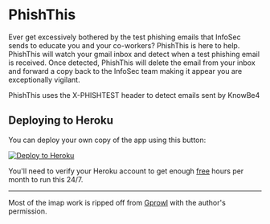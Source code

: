 # PhishThis

Ever get excessively bothered by the test phishing emails that InfoSec sends to educate you and your co-workers?
PhishThis is here to help. PhishThis will watch your gmail inbox and detect when a test phishing email is received. Once detected, PhishThis will delete the email from your inbox and forward a copy back to the InfoSec team making it appear you are exceptionally vigilant.

PhishThis uses the X-PHISHTEST header to detect emails sent by KnowBe4

## Deploying to Heroku
You can deploy your own copy of the app using this button:

[![Deploy to Heroku](https://www.herokucdn.com/deploy/button.png)](https://dashboard.heroku.com/new?template=https%3A%2F%2Fgithub.com%2Fshopeonarope%2Fphishthis)

You'll need to verify your Heroku account to get enough [free](https://www.heroku.com/free) hours per month to run this 24/7.

----------------
Most of the imap work is ripped off from [Gprowl](https://github.com/chriscannon/Gprowl) with the author's permission.
